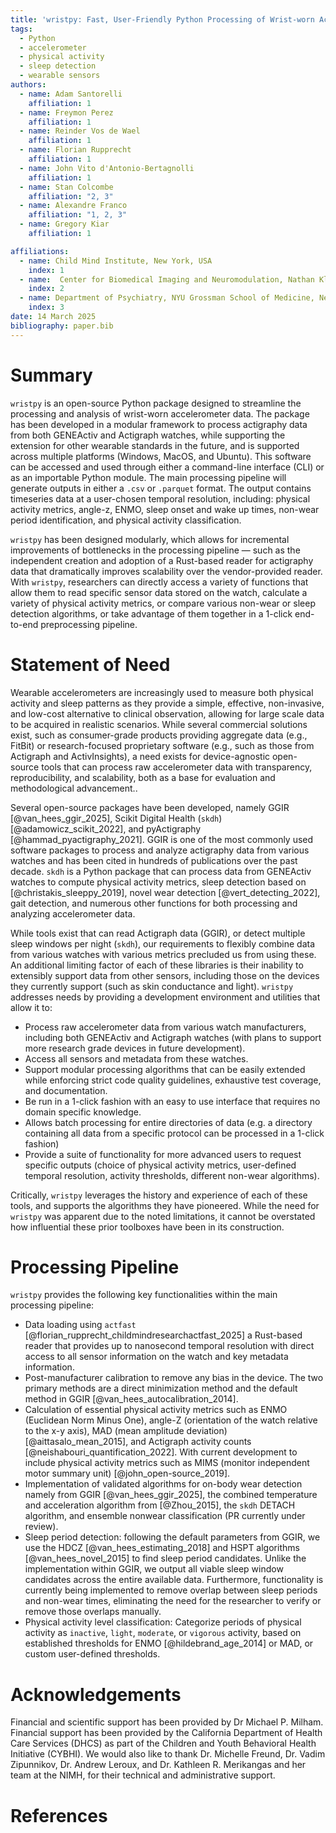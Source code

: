 ```yaml
---
title: 'wristpy: Fast, User-Friendly Python Processing of Wrist-worn Accelerometer Data'
tags:
  - Python
  - accelerometer
  - physical activity
  - sleep detection
  - wearable sensors
authors:
  - name: Adam Santorelli
    affiliation: 1
  - name: Freymon Perez
    affiliation: 1
  - name: Reinder Vos de Wael
    affiliation: 1
  - name: Florian Rupprecht
    affiliation: 1
  - name: John Vito d'Antonio-Bertagnolli
    affiliation: 1
  - name: Stan Colcombe
    affiliation: "2, 3"
  - name: Alexandre Franco
    affiliation: "1, 2, 3"
  - name: Gregory Kiar
    affiliation: 1

affiliations:
  - name: Child Mind Institute, New York, USA
    index: 1
  - name:  Center for Biomedical Imaging and Neuromodulation, Nathan Kline Institute, Orangeburg, NY, USA 
    index: 2
  - name: Department of Psychiatry, NYU Grossman School of Medicine, New York, NY, USA 
    index: 3
date: 14 March 2025
bibliography: paper.bib
---
```


# Summary

`wristpy` is an open-source Python package designed to streamline the processing and analysis of wrist-worn accelerometer data. The package has been developed in a modular framework to process actigraphy data from both GENEActiv and Actigraph watches, while supporting the extension for other wearable standards in the future, and is supported across multiple platforms (Windows, MacOS, and Ubuntu). This software can be accessed and used through either a command-line interface (CLI) or as an importable Python module. The main processing pipeline will generate outputs in either a `.csv` or `.parquet` format. The output contains timeseries data at a user-chosen temporal resolution, including: physical activity metrics, angle-z, ENMO, sleep onset and wake up times, non-wear period identification, and physical activity classification.


`wristpy` has been designed modularly, which allows for incremental improvements of bottlenecks in the processing pipeline —  such as the independent creation and adoption of a Rust-based reader for actigraphy data that dramatically improves scalability over the vendor-provided reader. With `wristpy`, researchers can directly access a variety of functions that allow them to read specific sensor data stored on the watch, calculate a variety of physical activity metrics, or compare various non-wear or sleep detection algorithms, or take advantage of them together in a 1-click end-to-end preprocessing pipeline.


# Statement of Need

Wearable accelerometers are increasingly used to measure both physical activity and sleep patterns as they provide a simple, effective, non-invasive, and low-cost alternative to clinical observation, allowing for large scale data to be acquired in realistic scenarios. While several commercial solutions exist, such as consumer-grade products providing aggregate data (e.g., FitBit) or research-focused proprietary software (e.g., such as those from Actigraph and ActivInsights), a need exists for device-agnostic open-source tools that can process raw accelerometer data with transparency, reproducibility, and scalability, both as a base for evaluation and methodological advancement..

Several open-source packages have been developed, namely GGIR [@van_hees_ggir_2025], Scikit Digital Health (`skdh`) [@adamowicz_scikit_2022], and pyActigraphy [@hammad_pyactigraphy_2021]. GGIR is one of the most commonly used software packages to process and analyze actigraphy data from various watches and has been cited in hundreds of publications over the past decade. `skdh` is a Python package that can process data from GENEActiv watches to compute physical activity metrics, sleep detection based on [@christakis_sleeppy_2019], novel wear detection [@vert_detecting_2022], gait detection, and numerous other functions for both processing and analyzing accelerometer data. 

While tools exist that can read Actigraph data (GGIR), or detect multiple sleep windows per night (`skdh`), our requirements to flexibly combine data from various watches with various metrics precluded us from using these. An additional limiting factor of each of these libraries is their inability to extensibly support data from other sensors, including those on the devices they currently support (such as skin conductance and light). `wristpy` addresses needs by providing a development environment and utilities that allow it to:
- Process raw accelerometer data from various watch manufacturers, including both GENEActiv and Actigraph watches (with plans to support more research grade devices in future development).
- Access all sensors and metadata from these watches.
- Support modular processing algorithms that can be easily extended while enforcing strict code quality guidelines, exhaustive test coverage, and documentation.
- Be run in a 1-click fashion with an easy to use interface that requires no domain specific knowledge. 
- Allows batch processing for entire directories of data (e.g. a directory containing all data from a specific protocol can be processed in a 1-click fashion)
- Provide a suite of functionality for more advanced users to request specific outputs (choice of physical activity metrics, user-defined temporal resolution, activity thresholds, different non-wear algorithms).

Critically, `wristpy` leverages the history and experience of each of these tools, and supports the algorithms they have pioneered. While the need for `wristpy` was apparent due to the noted limitations, it cannot be overstated how influential these prior toolboxes have been in its construction.


# Processing Pipeline

`wristpy` provides the following key functionalities within the main processing pipeline:

- Data loading using `actfast` [@florian_rupprecht_childmindresearchactfast_2025] a Rust-based reader that provides up to nanosecond temporal resolution with direct access to all sensor information on the watch and key metadata information.
- Post-manufacturer calibration to remove any bias in the device. The two primary methods are a direct minimization method and the default method in GGIR [@van_hees_autocalibration_2014].
- Calculation of essential physical activity metrics such as ENMO (Euclidean Norm Minus One), angle-Z (orientation of the watch relative to the x-y axis), MAD (mean amplitude deviation) [@aittasalo_mean_2015], and Actigraph activity counts [@neishabouri_quantification_2022]. With current development to include physical activity metrics such as MIMS (monitor independent motor summary unit) [@john_open-source_2019].
- Implementation of validated algorithms for on-body wear detection namely from GGIR [@van_hees_ggir_2025], the combined temperature and acceleration algorithm from [@Zhou_2015], the `skdh` DETACH algorithm, and ensemble nonwear classification (PR currently under review).
- Sleep period detection: following the default parameters from GGIR, we use the HDCZ [@van_hees_estimating_2018] and HSPT algorithms [@van_hees_novel_2015] to find sleep period candidates. Unlike the implementation within GGIR, we output all viable sleep window candidates across the entire available data. Furthermore, functionality is currently being implemented to remove overlap between sleep periods and non-wear times, eliminating the need for the researcher to verify or remove those overlaps manually.
- Physical activity level classification: Categorize periods of physical activity as `inactive`, `light`, `moderate`, or `vigorous` activity, based on established thresholds for ENMO [@hildebrand_age_2014] or MAD, or custom user-defined thresholds.

# Acknowledgements 
Financial and scientific support has been provided by Dr Michael P. Milham. Financial support has been provided by the California Department of Health Care Services (DHCS) as part of the Children and Youth Behavioral Health Initiative (CYBHI). We would also like to thank Dr. Michelle Freund, Dr. Vadim Zipunnikov, Dr. Andrew Leroux, and Dr. Kathleen R. Merikangas and her team at the NIMH, for their technical and administrative support.


# References
